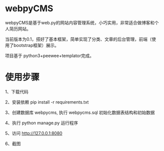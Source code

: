 # webpyCMS

webpyCMS是基于web.py的网站内容管理系统，小巧实用，非常适合做博客和个人简历网站。

当前版本为0.1，搭好了基本框架，简单实现了分类、文章的后台管理，前端（使用了bootstrap框架）展示。

项目基于 python3+peewee+templator完成。


使用步骤
=========
1、下载代码

2、安装依赖 pip install -r requirements.txt

3、创建数据库 webpycms, 执行 webpycms.sql 初始化数据表结构和初始数据

4、执行 python manage.py 运行程序

5、访问 http://127.0.0.1:8080

6、截图

